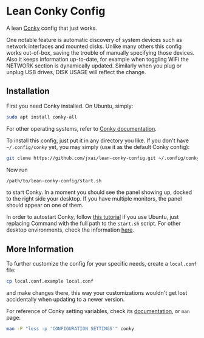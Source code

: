 # Lean Conky Config

A lean [Conky](https://github.com/brndnmtthws/conky/wiki) config that just works.

One notable feature is automatic discovery of system devices such as network interfaces and mounted disks. Unlike many others this config works out-of-box, saving the trouble of manually specifying those devices. Also it keeps information up-to-date, for example when toggling WiFi the NETWORK section is dynamically updated. Similarly when you plug or unplug USB drives, DISK USAGE will reflect the change.

## Installation
First you need Conky installed. On Ubuntu, simply:
``` bash
sudo apt install conky-all
```
For other operating systems, refer to [Conky documentation](https://github.com/brndnmtthws/conky/wiki/Installation).

To install this config, just put it in any directory you like. If you don't have `~/.config/conky` yet, you may simply (use it as the default Conky config):
``` bash
git clone https://github.com/jxai/lean-conky-config.git ~/.config/conky
```

Now run
``` bash
/path/to/lean-conky-config/start.sh
```
to start Conky. In a moment you should see the panel showing up, docked to the right side your desktop. If you have multiple monitors, the panel should appear on one of them.

In order to autostart Conky, follow [this tutorial](https://linuxconfig.org/ubuntu-20-04-system-monitoring-with-conky-widgets#h2-enable-conky-to-start-at-boot) if you use Ubuntu, just replacing Command with the full path to the `start.sh` script. For other desktop environments, check the information [here](https://wiki.archlinux.org/index.php/Autostarting#On_desktop_environment_startup).

## More Information
To further customize the config for your specific needs, create a `local.conf` file:
``` bash
cp local.conf.example local.conf
```
and make changes there, this way your customizations wouldn't get lost accidentally when updating to a newer version.

For reference of Conky setting variables, check its [documentation](http://conky.sourceforge.net/config_settings.html), or `man` page:
``` bash
man -P "less -p 'CONFIGURATION SETTINGS'" conky 
```
